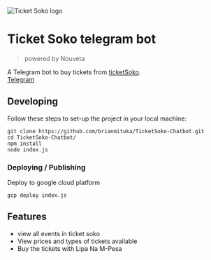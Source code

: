 ![Ticket Soko logo](https://raw.githubusercontent.com/jehna/readme-best-practices/master/sample-logo.png)

# Ticket Soko telegram bot
> powered by Nouveta

A Telegram bot to buy tickets from [ticketSoko](ticketsoko.com).  
[Telegram](https://t.me/Ticketsoko_bot)

## Developing

Follow these steps to set-up the project in your local machine:

```shell
git clone https://github.com/brianmituka/TicketSoko-Chatbot.git
cd TicketSoko-Chatbot/
npm install
node index.js
```


### Deploying / Publishing

Deploy to google cloud platform

```shell
gcp deploy index.js
```

## Features

* view all events in ticket soko 
* View prices and types of tickets available
* Buy the tickets with Lipa Na M-Pesa
